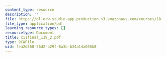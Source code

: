 ```yaml
---
content_type: resource
description: ''
file: https://ol-ocw-studio-app-production.s3.amazonaws.com/courses/18-996-random-matrix-theory-and-its-applications-spring-2004/fea2d36826d2b29f8a3bb34a14a036b8_cisfinal_119_2.pdf
file_type: application/pdf
learning_resource_types: []
resourcetype: Document
title: cisfinal_119_2.pdf
type: OCWFile
uid: fea2d368-26d2-b29f-8a3b-b34a14a036b8
---
```

